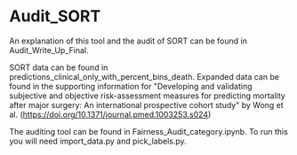 # Audit_SORT

An explanation of this tool and the audit of SORT can be found in Audit_Write_Up_Final.

SORT data can be found in predictions_clinical_only_with_percent_bins_death. Expanded data can be found in the supporting information for "Developing and validating subjective and objective risk-assessment measures for predicting mortality after major surgery: An international prospective cohort study" by Wong et al. (https://doi.org/10.1371/journal.pmed.1003253.s024)


The auditing tool can be found in Fairness_Audit_category.ipynb. To run this you will need import_data.py and pick_labels.py.


